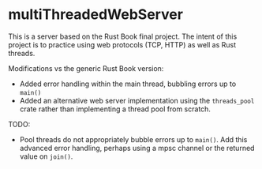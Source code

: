 # multiThreadedWebServer

This is a server based on the Rust Book final project. The intent of this project is to practice using web protocols (TCP, HTTP) as well as Rust threads.

Modifications vs the generic Rust Book version:
- Added error handling within the main thread, bubbling errors up to `main()`
- Added an alternative web server implementation using the `threads_pool` crate rather than implementing a thread pool from scratch.

TODO:
- Pool threads do not appropriately bubble errors up to `main()`. Add this advanced error handling, perhaps using a mpsc channel or the returned value on `join()`.
